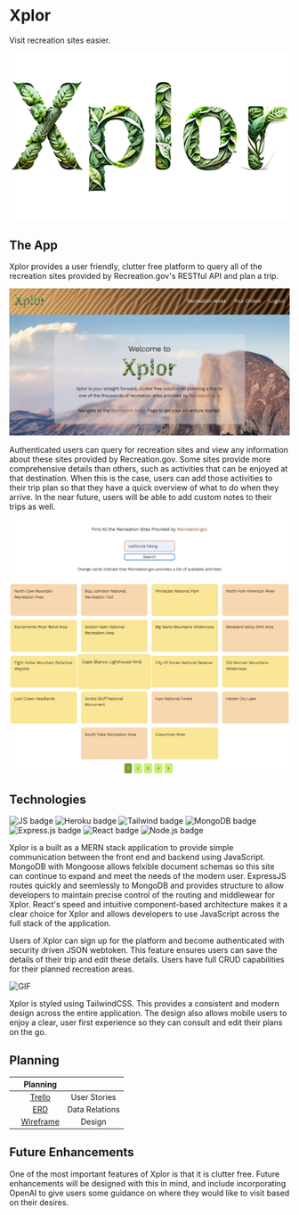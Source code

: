 # Xplor

Visit recreation sites easier.

![logo](public/Firefly%20leafy%20pothos%2091921.png)

## The App

Xplor provides a user friendly, clutter free platform to query all of the recreation sites provided by Recreation.gov's RESTful API and plan a trip. 

![Home Page](public/Screenshot%202023-05-14%20at%203.39.34%20PM.png)

Authenticated users can query for recreation sites and view any information about these sites provided by Recreation.gov. Some sites provide more comprehensive details than others, such as activities that can be enjoyed at that destination. When this is the case, users can add those activities to their trip plan so that they have a quick overview of what to do when they arrive. In the near future, users will be able to add custom notes to their trips as well.

![Search Results](public/Screenshot%202023-05-14%20at%203.45.22%20PM.png)

## Technologies

![JS badge](https://img.shields.io/badge/JavaScript-323330?style=for-the-badge&logo=javascript&logoColor=F7DF1E)
![Heroku badge](https://img.shields.io/badge/Heroku-430098?style=for-the-badge&logo=heroku&logoColor=white)
![Tailwind badge](https://img.shields.io/badge/Tailwind_CSS-38B2AC?style=for-the-badge&logo=tailwind-css&logoColor=white)
![MongoDB badge](https://img.shields.io/badge/MongoDB-4EA94B?style=for-the-badge&logo=mongodb&logoColor=white)
![Express.js badge](https://img.shields.io/badge/Express.js-000000?style=for-the-badge&logo=express&logoColor=white)
![React badge](https://img.shields.io/badge/React-20232A?style=for-the-badge&logo=react&logoColor=61DAFB)
![Node.js badge](https://img.shields.io/badge/Node.js-339933?style=for-the-badge&logo=nodedotjs&logoColor=white)


Xplor is a built as a MERN stack application to provide simple communication between the front end and backend using JavaScript. MongoDB with Mongoose allows felxible document schemas so this site can continue to expand and meet the needs of the modern user. ExpressJS routes quickly and seemlessly to MongoDB and provides structure to allow developers to maintain precise control of the routing and middlewear for Xplor. React's speed and intuitive component-based architecture makes it a clear choice for Xplor and allows developers to use JavaScript across the full stack of the application.

Users of Xplor can sign up for the platform and become authenticated with security driven JSON webtoken. This feature ensures users can save the details of their trip and edit these details. Users have full CRUD capabilities for their planned recreation areas.

![GIF](https://media.giphy.com/media/v1.Y2lkPTc5MGI3NjExYTYxZGVhOTAyYjdjOTZmYTg0Njg2OWY4ZTRiZjg2ZmM5YTE5Yzg0MCZlcD12MV9pbnRlcm5hbF9naWZzX2dpZklkJmN0PWc/AM5CzfHJfb6LkTFHXd/giphy.gif)

Xplor is styled using TailwindCSS. This provides a consistent and modern design across the entire application. The design also allows mobile users to enjoy a clear, user first experience so they can consult and edit their plans on the go.

## Planning



|  |    Planning                |                    |
|:--------:|:-----------------:|:------------------:|
|          |    [Trello](https://trello.com/b/fDY6EFQ5/project4)        | User Stories       |
|          |     [ERD](https://lucid.app/lucidchart/92f54c9b-d25f-4d15-a5f5-e784ae5d975a/edit?page=0_0&invitationId=inv_73b0f439-c89c-48f7-98d0-a8e58b7f448b#)     | Data Relations     |
|          |     [Wireframe](https://www.figma.com/file/QUysiNhgLIjLtdUPaZzAMw/Untitled?node-id=0-1&t=UtxWfmkC9EmqipT8-0)     | Design             |

## Future Enhancements

One of the most important features of Xplor is that it is clutter free. Future enhancements will be designed with this in mind, and include incorporating OpenAI to give users some guidance on where they would like to visit based on their desires. 

